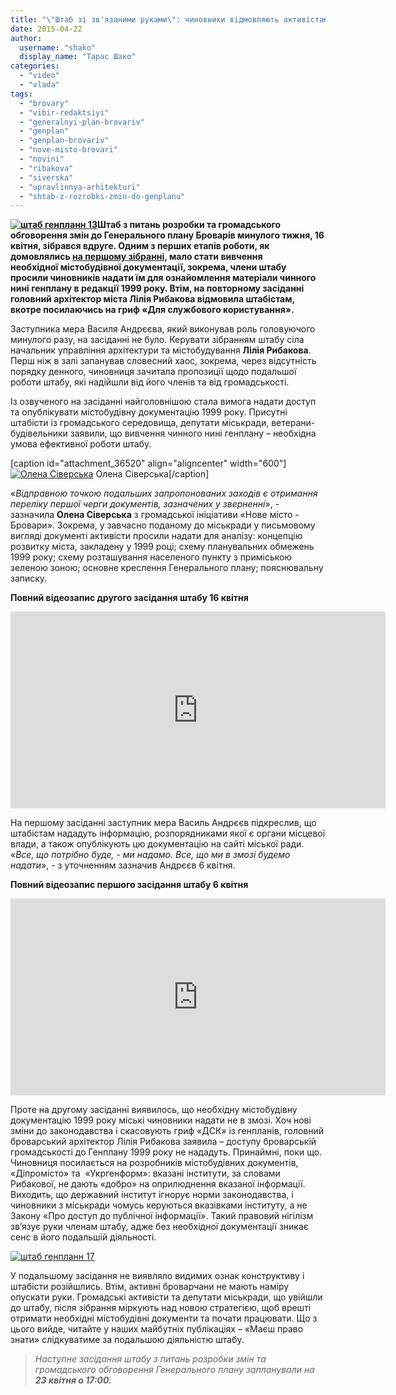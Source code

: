 ```yaml
---
title: "\"Штаб зі зв'язаними руками\": чиновники відмовляють активістам в доступі до генплану Броварів 1999 року"
date: 2015-04-22
author: 
  username: "shako"
  display_name: "Тарас Шако"
categories: 
  - "video"
  - "vlada"
tags: 
  - "brovary"
  - "vibir-redaktsiyi"
  - "generalnyi-plan-brovariv"
  - "genplan"
  - "genplan-brovariv"
  - "nove-misto-brovari"
  - "novini"
  - "ribakova"
  - "siverska"
  - "upravlinnya-arhitekturi"
  - "shtab-z-rozrobki-zmin-do-genplanu"
---
```


**[![штаб генпланн 13](https://mpz.brovary.org/wp-content/uploads/2015/04/shtab-genplann-13.jpg)](https://mpz.brovary.org/wp-content/uploads/2015/04/shtab-genplann-13.jpg)Штаб з питань розробки та громадського обговорення змін до Генерального плану Броварів минулого тижня, 16 квітня, зібрався вдруге. Одним з перших етапів роботи, як домовлялись [на першому зібранні](https://mpz.brovary.org/shtab-po-rozrobtsi-zmin-do-genplanu-brovariv-planuye-pochati-z-viroblennya-strategiyi-rozvitku-mista/), мало стати вивчення необхідної містобудівної документації, зокрема, члени штабу просили чиновників надати їм для ознайомлення матеріали чинного нині генплану в редакції 1999 року. Втім, на повторному засіданні головний архітектор міста Лілія Рибакова відмовила штабістам, вкотре посилаючись на гриф «Для службового користування».**

Заступника мера Василя Андрєєва, який виконував роль головуючого минулого разу, на засіданні не було. Керувати зібранням штабу сіла начальник управління архітектури та містобудування **Лілія Рибакова**. Перш ніж в залі запанував словесний хаос, зокрема, через відсутність порядку денного, чиновниця зачитала пропозиції щодо подальшої роботи штабу, які надійшли від його членів та від громадськості.

Із озвученого на засіданні найголовнішою стала вимога надати доступ та опублікувати містобудівну документацію 1999 року. Присутні штабісти із громадського середовища, депутати міськради, ветерани-будівельники заявили, що вивчення чинного нині генплану – необхідна умова ефективної роботи штабу.

\[caption id="attachment\_36520" align="aligncenter" width="600"\][![Олена Сіверська](https://mpz.brovary.org/wp-content/uploads/2015/04/shtab-genplann-16.jpg)](https://mpz.brovary.org/wp-content/uploads/2015/04/shtab-genplann-16.jpg) Олена Сіверська\[/caption\]

«_Відправною точкою подальших запропонованих заходів є отримання переліку першої черги документів, зазначених у зверненні_», - зазначила **Олена Сіверська** з громадської ініціативи «Нове місто - Бровари». Зокрема, у завчасно поданому до міськради у письмовому вигляді документі активісти просили надати для аналізу: концепцію розвитку міста, закладену у 1999 році; схему планувальних обмежень 1999 року; схему розташування населеного пункту з приміською зеленою зоною; основне креслення Генерального плану; пояснювальну записку.

**Повний відеозапис другого засідання штабу 16 квітня**

<iframe src="https://www.youtube.com/embed/LOtnh7-RPJ4" width="600" height="315" frameborder="0" allowfullscreen="allowfullscreen"></iframe>

На першому засіданні заступник мера Василь Андрєєв підкреслив, що штабістам нададуть інформацію, розпорядниками якої є органи місцевої влади, а також опублікують цю документацію на сайті міської ради. «_Все, що потрібно буде, - ми надамо. Все, що ми в змозі будемо надати_», - з уточненням зазначив Андрєєв 6 квітня.

**Повний відеозапис першого засідання штабу 6 квітня**

<iframe src="https://www.youtube.com/embed/YDivY0conj4" width="600" height="315" frameborder="0" allowfullscreen="allowfullscreen"></iframe>

Проте на другому засіданні виявилось, що необхідну містобудівну документацію 1999 року міські чиновники надати не в змозі. Хоч нові зміни до законодавства і скасовують гриф «ДСК» із генпланів, головний броварський архітектор Лілія Рибакова заявила – доступу броварській громадськості до Генплану 1999 року не нададуть. Принаймні, поки що. Чиновниця посилається на розробників містобудівних документів, «Діпромісто» та  «Укргенформ»: вказані інститути, за словами Рибакової, не дають «добро» на оприлюднення вказаної інформації. Виходить, що державний інститут ігнорує норми законодавства, і чиновники з міськради чомусь керуються вказівками інституту, а не Закону «Про доступ до публічної інформації». Такий правовий нігілізм зв’язує руки членам штабу, адже без необхідної документації зникає сенс в його подальшій діяльності.

[![штаб генпланн 17](https://mpz.brovary.org/wp-content/uploads/2015/04/shtab-genplann-17.jpg)](https://mpz.brovary.org/wp-content/uploads/2015/04/shtab-genplann-17.jpg)

У подальшому засідання не виявляло видимих ознак конструктиву і штабісти розійшлись. Втім, активні броварчани не мають наміру опускати руки. Громадські активісти та депутати міськради, що увійшли до штабу, після зібрання міркують над новою стратегією, щоб врешті отримати необхідні містобудівні документи та почати працювати. Що з цього вийде, читайте у наших майбутніх публікаціях – «Маєш право знати» слідкуватиме за подальшою діяльністю штабу.

> _Наступне засідання штабу з питань розробки змін та громадського обговорення Генерального плану запланували на **23 квітня о 17:00.**_
